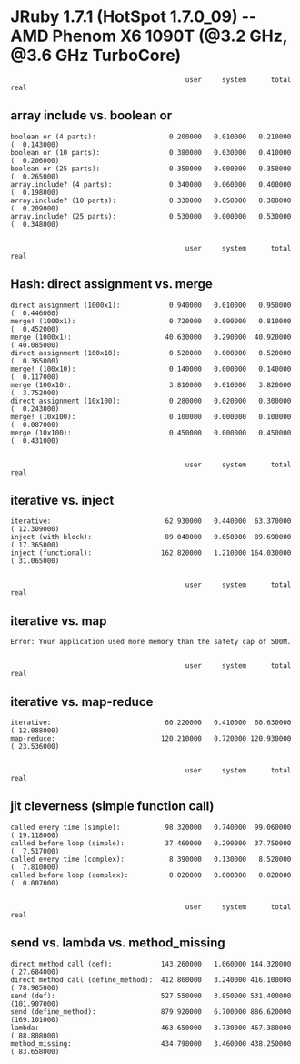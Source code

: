 JRuby 1.7.1 (HotSpot 1.7.0_09) -- AMD Phenom X6 1090T (@3.2 GHz, @3.6 GHz TurboCore)
====================================================================================


                                               user     system      total        real
array include vs. boolean or
----------------------------

    boolean or (4 parts):                  0.200000   0.010000   0.210000 (  0.143000)
    boolean or (10 parts):                 0.380000   0.030000   0.410000 (  0.206000)
    boolean or (25 parts):                 0.350000   0.000000   0.350000 (  0.265000)
    array.include? (4 parts):              0.340000   0.060000   0.400000 (  0.198000)
    array.include? (10 parts):             0.330000   0.050000   0.380000 (  0.209000)
    array.include? (25 parts):             0.530000   0.000000   0.530000 (  0.348000)


                                               user     system      total        real
Hash: direct assignment vs. merge
---------------------------------

    direct assignment (1000x1):            0.940000   0.010000   0.950000 (  0.446000)
    merge! (1000x1):                       0.720000   0.090000   0.810000 (  0.452000)
    merge (1000x1):                       40.630000   0.290000  40.920000 ( 40.085000)
    direct assignment (100x10):            0.520000   0.000000   0.520000 (  0.365000)
    merge! (100x10):                       0.140000   0.000000   0.140000 (  0.117000)
    merge (100x10):                        3.810000   0.010000   3.820000 (  3.752000)
    direct assignment (10x100):            0.280000   0.020000   0.300000 (  0.243000)
    merge! (10x100):                       0.100000   0.000000   0.100000 (  0.087000)
    merge (10x100):                        0.450000   0.000000   0.450000 (  0.431000)


                                               user     system      total        real
iterative vs. inject
--------------------

    iterative:                            62.930000   0.440000  63.370000 ( 12.309000)
    inject (with block):                  89.040000   0.650000  89.690000 ( 17.365000)
    inject (functional):                 162.820000   1.210000 164.030000 ( 31.065000)


                                               user     system      total        real
iterative vs. map
-----------------

    Error: Your application used more memory than the safety cap of 500M.


                                               user     system      total        real
iterative vs. map-reduce
------------------------

    iterative:                            60.220000   0.410000  60.630000 ( 12.088000)
    map-reduce:                          120.210000   0.720000 120.930000 ( 23.536000)


                                               user     system      total        real
jit cleverness (simple function call)
-------------------------------------

    called every time (simple):           98.320000   0.740000  99.060000 ( 19.118000)
    called before loop (simple):          37.460000   0.290000  37.750000 (  7.517000)
    called every time (complex):           8.390000   0.130000   8.520000 (  7.810000)
    called before loop (complex):          0.020000   0.000000   0.020000 (  0.007000)


                                               user     system      total        real
send vs. lambda vs. method_missing
----------------------------------

    direct method call (def):            143.260000   1.060000 144.320000 ( 27.684000)
    direct method call (define_method):  412.860000   3.240000 416.100000 ( 78.985000)
    send (def):                          527.550000   3.850000 531.400000 (101.907000)
    send (define_method):                879.920000   6.700000 886.620000 (169.101000)
    lambda:                              463.650000   3.730000 467.380000 ( 88.808000)
    method_missing:                      434.790000   3.460000 438.250000 ( 83.658000)

